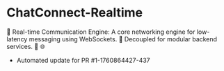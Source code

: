 # ChatConnect-Realtime
🔗 Real-time Communication Engine: A core networking engine for low-latency messaging using WebSockets. 💬 Decoupled for modular backend services. 📡 🌐


- Automated update for PR #1-1760864427-437
